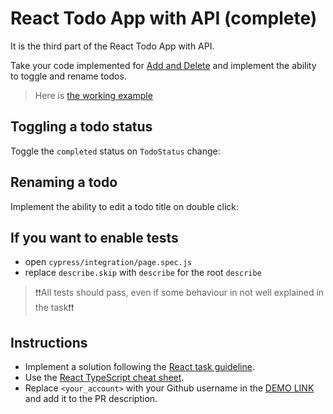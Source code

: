 # React Todo App with API (complete)

It is the third part of the React Todo App with API.

Take your code implemented for [Add and Delete](https://github.com/mate-academy/react_todo-app-add-and-delete)
and implement the ability to toggle and rename todos.

> Here is [the working example](https://mate-academy.github.io/react_todo-app-with-api/)

## Toggling a todo status

Toggle the `completed` status on `TodoStatus` change:

<!-- - covered the todo with a loader overlay while waiting for API response; -->
<!-- - the status should be changed on success; -->
<!-- - show the `Unable to update a todo` notification in case of API error. -->

<!-- Add the ability to toggle the completed status of all the todos with the `toggleAll` checkbox: -->

<!-- - `toggleAll` button should have `active` class only if all the todos are completed; -->
<!-- - `toggleAll` click changes its status to the opposite one, and sets this new status to all the todos; -->
<!-- - it should work the same as several individual updates of the todos which statuses were actually changed; -->
<!-- - do send requests for the todos that were not changed; -->

## Renaming a todo

Implement the ability to edit a todo title on double click:

<!-- - show the edit form instead of the title and remove button; -->
<!-- - saves changes on the form submit (just press `Enter`); -->
<!-- - save changes when the field loses focus (`onBlur`); -->
<!-- - if the new title is the same as the old one just cancel editing; -->
<!-- - cancel editing on `Esс` key `keyup` event; -->
<!-- - if the new title is empty delete the todo the same way the `x` button does it; -->
<!-- - if the title was changed show the loader while waiting for the API response; -->
<!-- - update the todo title on success; -->
<!-- - show `Unable to update a todo` in case of API error; -->
<!-- - or the deletion error message if we tried to delete the todo. -->

## If you want to enable tests
- open `cypress/integration/page.spec.js`
- replace `describe.skip` with `describe` for the root `describe`

> ❗❗All tests should pass, even if some behaviour in not well explained in the task❗❗

## Instructions

- Implement a solution following the [React task guideline](https://github.com/mate-academy/react_task-guideline#react-tasks-guideline).
- Use the [React TypeScript cheat sheet](https://mate-academy.github.io/fe-program/js/extra/react-typescript).
- Replace `<your_account>` with your Github username in the [DEMO LINK](https://<your_account>.github.io/react_todo-app-with-api/) and add it to the PR description.
